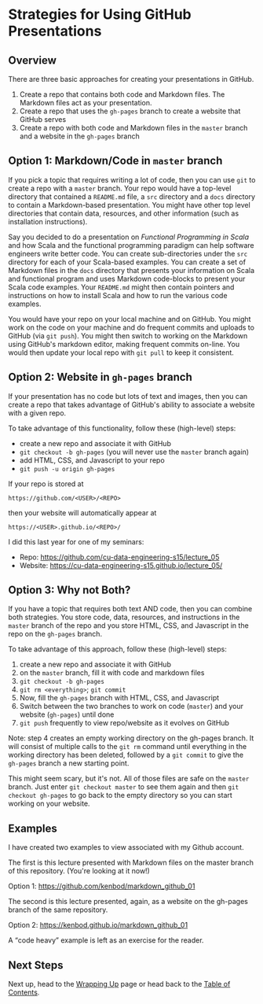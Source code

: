 # Strategies for Using GitHub Presentations

## Overview

There are three basic approaches for creating your presentations in GitHub.

1. Create a repo that contains both code and Markdown files. The Markdown files act as your presentation.
2. Create a repo that uses the `gh-pages` branch to create a website that GitHub serves
3. Create a repo with both code and Markdown files in the `master` branch and a website in the `gh-pages` branch

## Option 1: Markdown/Code in `master` branch

If you pick a topic that requires writing a lot of code, then you can use `git` to create a repo with a `master` branch. Your repo would have a top-level directory that contained a `README.md` file, a `src` directory and a `docs` directory to contain a Markdown-based presentation. You might have other top level directories that contain data, resources, and other information (such as installation instructions).

Say you decided to do a presentation on _Functional Programming in Scala_ and how Scala and the functional programming paradigm can help software engineers write better code. You can create sub-directories under the `src` directory for each of your Scala-based examples. You can create a set of Markdown files in the `docs` directory that presents your information on Scala and functional program and uses Markdown code-blocks to present your Scala code examples. Your `README.md` might then contain pointers and instructions on how to install Scala and how to run the various code examples.

You would have your repo on your local machine and on GitHub. You might work on the code on your machine and do frequent commits and uploads to GitHub (via `git push`). You might then switch to working on the Markdown using GitHub's markdown editor, making frequent commits on-line. You would then update your local repo with `git pull` to keep it consistent.

## Option 2: Website in `gh-pages` branch

If your presentation has no code but lots of text and images, then you can create a repo that takes advantage of GitHub's ability to associate a website with a given repo.

To take advantage of this functionality, follow these (high-level) steps:

* create a new repo and associate it with GitHub
* `git checkout -b gh-pages` (you will never use the `master` branch again)
* add HTML, CSS, and Javascript to your repo
* `git push -u origin gh-pages`

If your repo is stored at

    https://github.com/<USER>/<REPO>

then your website will automatically appear at 

    https://<USER>.github.io/<REPO>/

I did this last year for one of my seminars:

* Repo: <https://github.com/cu-data-engineering-s15/lecture_05>
* Website: <https://cu-data-engineering-s15.github.io/lecture_05/>

## Option 3: Why not Both?

If you have a topic that requires both text AND code, then you can combine both strategies. You store code, data, resources, and instructions in the `master` branch of the repo and you store HTML, CSS, and Javascript in the repo on the `gh-pages` branch.

To take advantage of this approach, follow these (high-level) steps:

1. create a new repo and associate it with GitHub
2. on the `master` branch, fill it with code and markdown files
3. `git checkout -b gh-pages`
4. `git rm <everything>`; `git commit`
5. Now, fill the `gh-pages` branch with HTML, CSS, and Javascript
6. Switch between the two branches to work on code (`master`) and your website (`gh-pages`) until done
7. `git push` frequently to view repo/website as it evolves on GitHub

Note: step 4 creates an empty working directory on the gh-pages branch. It will consist of multiple calls to the `git rm` command until everything in the working directory has been deleted, followed by a `git commit` to give the `gh-pages` branch a new starting point.

This might seem scary, but it's not. All of those files are safe on the `master` branch. Just enter `git checkout master` to see them again and then `git checkout gh-pages` to go back to the empty directory so you can start working on your website.

## Examples

I have created two examples to view associated with my Github account.

The first is this lecture presented with Markdown files on the master branch of this repository. (You're looking at it now!)

Option 1: https://github.com/kenbod/markdown_github_01

The second is this lecture presented, again, as a website on the gh-pages branch of the same repository.

Option 2: https://kenbod.github.io/markdown_github_01

A <q>code heavy</q> example is left as an exercise for the reader.

## Next Steps

Next up, head to the [Wrapping Up](https://github.com/kenbod/markdown_github_01/blob/master/Strategies.md) page or
head back to the [Table of Contents](https://github.com/kenbod/markdown_github_01/blob/master/README.md).


